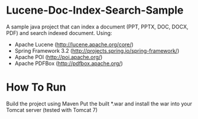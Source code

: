Lucene-Doc-Index-Search-Sample
=============

A sample java project that can index a document (PPT, PPTX, DOC, DOCX, PDF) and search indexed document.
Using:
- Apache Lucene (http://lucene.apache.org/core/)
- Spring Framework 3.2 (http://projects.spring.io/spring-framework/)
- Apache POI (http://poi.apache.org/)
- Apache PDFBox (http://pdfbox.apache.org/)

How To Run
=============
Build the project using Maven
Put the built *.war and install the war into your Tomcat server (tested with Tomcat 7)
